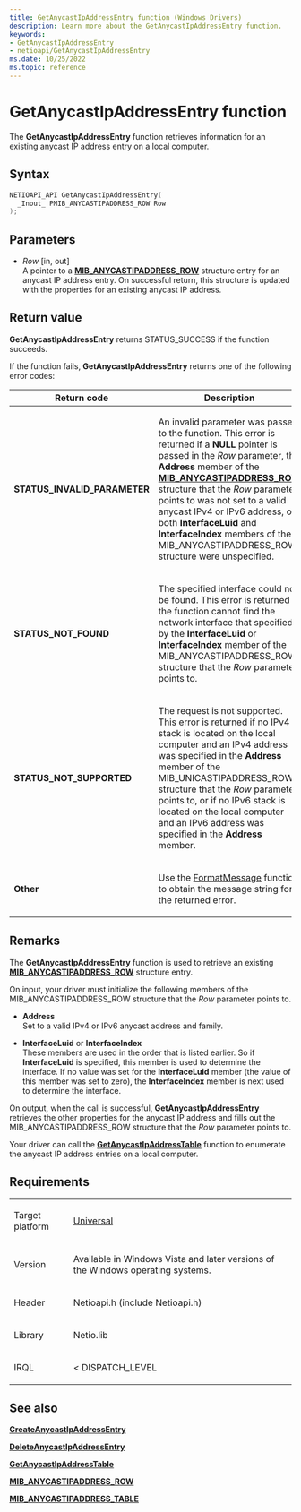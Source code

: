 ```yaml
---
title: GetAnycastIpAddressEntry function (Windows Drivers)
description: Learn more about the GetAnycastIpAddressEntry function.
keywords:
- GetAnycastIpAddressEntry
- netioapi/GetAnycastIpAddressEntry
ms.date: 10/25/2022
ms.topic: reference
---
```


# GetAnycastIpAddressEntry function

The **GetAnycastIpAddressEntry** function retrieves information for an existing anycast IP address entry on a local computer.

## Syntax

``` c++
NETIOAPI_API GetAnycastIpAddressEntry(
  _Inout_ PMIB_ANYCASTIPADDRESS_ROW Row
);
```

## Parameters

- *Row* \[in, out\]  
   A pointer to a [**MIB\_ANYCASTIPADDRESS\_ROW**](mib-anycastipaddress-row.md) structure entry for an anycast IP address entry. On successful return, this structure is updated with the properties for an existing anycast IP address.

## Return value

**GetAnycastIpAddressEntry** returns STATUS\_SUCCESS if the function succeeds.

If the function fails, **GetAnycastIpAddressEntry** returns one of the following error codes:

<table>
<thead>
<tr class="header">
<th>Return code</th>
<th>Description</th>
</tr>
</thead>
<tbody>
<tr class="odd">
<td><strong>STATUS_INVALID_PARAMETER</strong></td>
<td><p>An invalid parameter was passed to the function. This error is returned if a <strong>NULL</strong> pointer is passed in the <em>Row</em> parameter, the <strong>Address</strong> member of the <a href="mib-anycastipaddress-row.md"><strong>MIB_ANYCASTIPADDRESS_ROW</strong></a> structure that the <em>Row</em> parameter points to was not set to a valid anycast IPv4 or IPv6 address, or both <strong>InterfaceLuid</strong> and <strong>InterfaceIndex</strong> members of the MIB_ANYCASTIPADDRESS_ROW structure were unspecified.</p></td>
</tr>
<tr class="even">
<td><strong>STATUS_NOT_FOUND</strong></td>
<td><p>The specified interface could not be found. This error is returned if the function cannot find the network interface that specified by the <strong>InterfaceLuid</strong> or <strong>InterfaceIndex</strong> member of the MIB_ANYCASTIPADDRESS_ROW structure that the <em>Row</em> parameter points to.</p></td>
</tr>
<tr class="odd">
<td><strong>STATUS_NOT_SUPPORTED</strong></td>
<td><p>The request is not supported. This error is returned if no IPv4 stack is located on the local computer and an IPv4 address was specified in the <strong>Address</strong> member of the MIB_UNICASTIPADDRESS_ROW structure that the <em>Row</em> parameter points to, or if no IPv6 stack is located on the local computer and an IPv6 address was specified in the <strong>Address</strong> member.</p></td>
</tr>
<tr class="even">
<td><strong>Other</strong></td>
<td><p>Use the <a href="/windows/win32/api/winbase/nf-winbase-formatmessage">FormatMessage</a> function to obtain the message string for the returned error.</p></td>
</tr>
</tbody>
</table>

## Remarks

The **GetAnycastIpAddressEntry** function is used to retrieve an existing [**MIB\_ANYCASTIPADDRESS\_ROW**](mib-anycastipaddress-row.md) structure entry.

On input, your driver must initialize the following members of the MIB\_ANYCASTIPADDRESS\_ROW structure that the *Row* parameter points to.

- **Address**  
   Set to a valid IPv4 or IPv6 anycast address and family.

- **InterfaceLuid** or **InterfaceIndex**  
   These members are used in the order that is listed earlier. So if **InterfaceLuid** is specified, this member is used to determine the interface. If no value was set for the **InterfaceLuid** member (the value of this member was set to zero), the **InterfaceIndex** member is next used to determine the interface.

On output, when the call is successful, **GetAnycastIpAddressEntry** retrieves the other properties for the anycast IP address and fills out the MIB\_ANYCASTIPADDRESS\_ROW structure that the *Row* parameter points to.

Your driver can call the [**GetAnycastIpAddressTable**](getanycastipaddresstable.md) function to enumerate the anycast IP address entries on a local computer.

## Requirements

<table>
<tbody>
<tr class="odd">
<td><p>Target platform</p></td>
<td><a href="/windows-hardware/drivers/develop/target-platforms">Universal</a></td>
</tr>
<tr class="even">
<td><p>Version</p></td>
<td><p>Available in Windows Vista and later versions of the Windows operating systems.</p></td>
</tr>
<tr class="odd">
<td><p>Header</p></td>
<td>Netioapi.h (include Netioapi.h)</td>
</tr>
<tr class="even">
<td><p>Library</p></td>
<td>Netio.lib</td>
</tr>
<tr class="odd">
<td><p>IRQL</p></td>
<td><p>&lt; DISPATCH_LEVEL</p></td>
</tr>
</tbody>
</table>

## See also

[**CreateAnycastIpAddressEntry**](createanycastipaddressentry.md)

[**DeleteAnycastIpAddressEntry**](deleteanycastipaddressentry.md)

[**GetAnycastIpAddressTable**](getanycastipaddresstable.md)

[**MIB\_ANYCASTIPADDRESS\_ROW**](mib-anycastipaddress-row.md)

[**MIB\_ANYCASTIPADDRESS\_TABLE**](mib-anycastipaddress-table.md)
